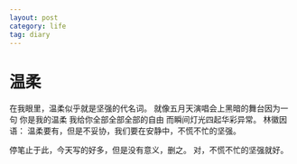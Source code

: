 ```yaml
---
layout: post
category: life
tag: diary
---
```


温柔
===

在我眼里，温柔似乎就是坚强的代名词。
就像五月天演唱会上黑暗的舞台因为一句 你是我的温柔 我给你全部全部全部的自由 而瞬间灯光四起华彩异常。
林徽因语： 温柔要有，但是不妥协，我们要在安静中，不慌不忙的坚强。

停笔止于此，今天写的好多，但是没有意义，删之。
对，不慌不忙的坚强就好。
